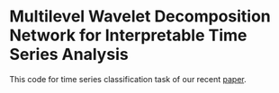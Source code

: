 Multilevel Wavelet Decomposition Network for Interpretable Time Series Analysis
============================
This code for time series classification task of our recent [paper](https://arxiv.org/pdf/1806.08946.pdf).
